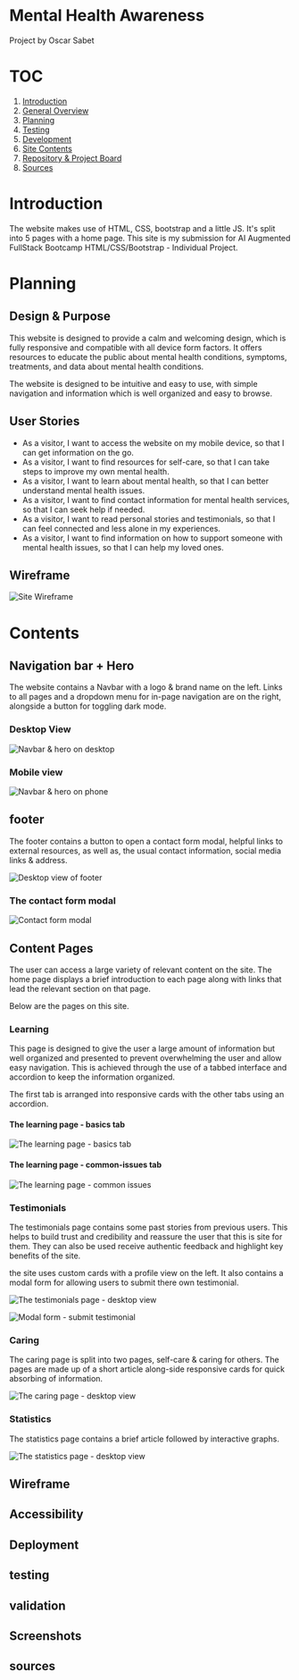 # Mental Health Awareness

Project by Oscar Sabet

# TOC

1. [Introduction](#introduction)
2. [General Overview](#overview)
3. [Planning](#planning)
4. [Testing](#testing)
5. [Development](#Development)
6. [Site Contents](#contents)
7. [Repository & Project Board](#Repository)
8. [Sources](#sources)

# Introduction

The website makes use of HTML, CSS, bootstrap and a little JS. It's split into 5 pages with a home page. This site is my submission for AI Augmented FullStack Bootcamp HTML/CSS/Bootstrap - Individual Project.

# Planning

## Design & Purpose

This website is designed to provide a calm and welcoming design, which is fully responsive and compatible with all device form factors. It offers resources to educate the public about mental health conditions, symptoms, treatments, and data about mental health conditions.


The website is designed to be intuitive and easy to use, with simple navigation and information which is well organized and easy to browse.

## User Stories

- As a visitor, I want to access the website on my mobile device, so that I can get information on the go.
- As a visitor, I want to find resources for self-care, so that I can take steps to improve my own mental health.
- As a visitor, I want to learn about mental health, so that I can better understand mental health issues.
- As a visitor, I want to find contact information for mental health services, so that I can seek help if needed.
- As a visitor, I want to read personal stories and testimonials, so that I can feel connected and less alone in my experiences.
- As a visitor, I want to find information on how to support someone with mental health issues, so that I can help my loved ones.

## Wireframe

![Site Wireframe](assets/images/readme/site-wireframe.png)

# Contents

## Navigation bar + Hero

The website contains a Navbar with a logo & brand name on the left. Links to all pages and a dropdown menu for in-page navigation are on the right, alongside a button for toggling dark mode.

### Desktop View

![Navbar & hero on desktop](assets/images/readme/desktop-hero.png)

### Mobile view

![Navbar & hero on phone](assets/images/readme/phone-hero.png)

## footer

The footer contains a button to open a contact form modal, helpful links to external resources, as well as, the usual contact information, social media links & address.

![Desktop view of footer](assets/images/readme/desktop-footer.png)

### The contact form modal

![Contact form modal](assets/images/readme/contact-form.png)

## Content Pages

The user can access a large variety of relevant content on the site. The home page displays a brief introduction to each page along with links that lead the relevant section on that page.

Below are the pages on this site.

### Learning

This page is designed to give the user a large amount of information but well organized and presented to prevent overwhelming the user and allow easy navigation. This is achieved through the use of a tabbed interface and accordion to keep the information organized.

The first tab is arranged into responsive cards with the other tabs using an accordion.

#### The learning page - basics tab

![The learning page - basics tab](assets/images/readme/learning-page-basics.png)

#### The learning page - common-issues tab

![The learning page - common issues](assets/images/readme/learning-page-common-issues.png)

### Testimonials

The testimonials page contains some past stories from previous users. This helps to build trust and credibility and reassure the user that this is site for them. They can also be used receive authentic feedback and highlight key benefits of the site.

the site uses custom cards with a profile view on the left. It also contains a modal form for allowing users to submit there own testimonial.

![The testimonials page - desktop view](assets/images/readme/desktop-testimonials.png)

![Modal form - submit testimonial](assets/images/readme/desktop-form-testimonial.png)

### Caring

The caring page is split into two pages, self-care & caring for others. The pages are made up of a short article along-side responsive cards for quick absorbing of information.  

![The caring page - desktop view](assets/images/readme/desktop-caring.png)

### Statistics

The statistics page contains a brief article followed by interactive graphs.  

![The statistics page - desktop view](assets/images/readme/desktop-statistics.png)

## Wireframe

## Accessibility

## Deployment

## testing

## validation

## Screenshots

## sources
